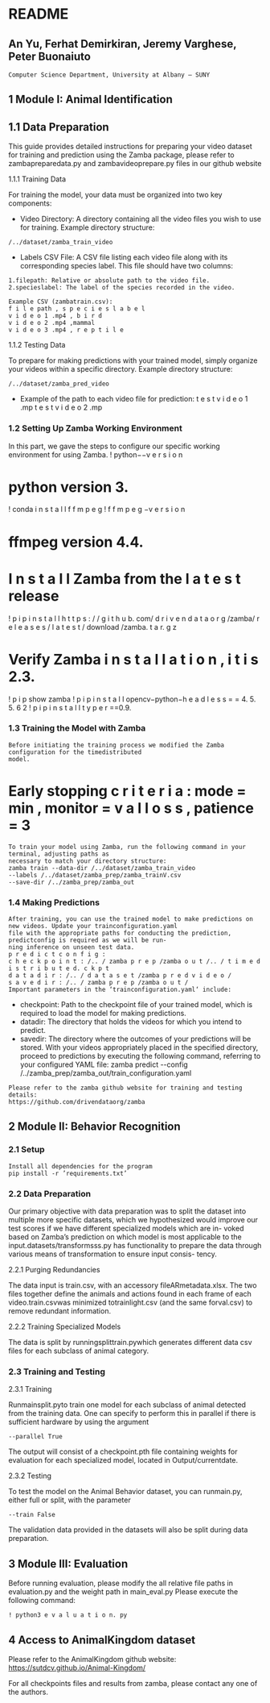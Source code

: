 # README

## An Yu, Ferhat Demirkiran, Jeremy Varghese, Peter Buonaiuto

```
Computer Science Department, University at Albany – SUNY
```
## 1 Module I: Animal Identification

## 1.1 Data Preparation

This guide provides detailed instructions for preparing your video dataset for training and prediction
using the Zamba package, please refer to zambapreparedata.py and zambavideoprepare.py files in our
github website

1.1.1 Training Data

For training the model, your data must be organized into two key components:

- Video Directory: A directory containing all the video files you wish to use for training.
    Example directory structure:

```
/../dataset/zamba_train_video
```
- Labels CSV File: A CSV file listing each video file along with its corresponding species label.
    This file should have two columns:

```
1.filepath: Relative or absolute path to the video file.
2.specieslabel: The label of the species recorded in the video.
```
```
Example CSV (zambatrain.csv):
f i l e path , s p e c i e s l a b e l
v i d e o 1 .mp4 , b i r d
v i d e o 2 .mp4 ,mammal
v i d e o 3 .mp4 , r e p t i l e
```
1.1.2 Testing Data

To prepare for making predictions with your trained model, simply organize your videos within a specific
directory.
Example directory structure:

```
/../dataset/zamba_pred_video
```
- Example of the path to each video file for prediction:
    t e s t v i d e o 1 .mp
    t e s t v i d e o 2 .mp


### 1.2 Setting Up Zamba Working Environment

In this part, we gave the steps to configure our specific working environment for using Zamba.
! python−−v e r s i o n
# python version 3.
! conda i n s t a l l f f m p e g
! f f m p e g −v e r s i o n
# ffmpeg version 4.4.
# I n s t a l l Zamba from the l a t e s t release
! p i p i n s t a l l h t t p s : / / g i t h u b. com/ d r i v e n d a t a o r g /zamba/ r e l e a s e s
/ l a t e s t / download /zamba. t a r. g z
# Verify Zamba i n s t a l l a t i o n , i t i s 2.3.
! p i p show zamba
! p i p i n s t a l l opencv−python−h e a d l e s s = = 4. 5. 5. 6 2
! p i p i n s t a l l t y p e r ==0.9.

### 1.3 Training the Model with Zamba

```
Before initiating the training process we modified the Zamba configuration for the timedistributed
model.
```
# Early stopping c r i t e r i a : mode = min , monitor = v a l l o s s , patience = 3

```
To train your model using Zamba, run the following command in your terminal, adjusting paths as
necessary to match your directory structure:
zamba train --data-dir /../dataset/zamba_train_video
--labels /../dataset/zamba_prep/zamba_trainV.csv
--save-dir /../zamba_prep/zamba_out
```
### 1.4 Making Predictions

```
After training, you can use the trained model to make predictions on new videos. Update your trainconfiguration.yaml
file with the appropriate paths for conducting the prediction, predictconfig is required as we will be run-
ning inference on unseen test data.
p r e d i c t c o n f i g :
c h e c k p o i n t : /.. / zamba p r e p /zamba o u t /.. / t i m e d i s t r i b u t e d. c k p t
d a t a d i r : /.. / d a t a s e t /zamba p r e d v i d e o /
s a v e d i r : /.. / zamba p r e p /zamba o u t /
Important parameters in the ‘trainconfiguration.yaml‘ include:
```
- checkpoint: Path to the checkpoint file of your trained model, which is required to load the model
    for making predictions.
- datadir: The directory that holds the videos for which you intend to predict.
- savedir: The directory where the outcomes of your predictions will be stored.
With your videos appropriately placed in the specified directory, proceed to predictions by executing
the following command, referring to your configured YAML file:
zamba predict --config /../zamba_prep/zamba_out/train_configuration.yaml

```
Please refer to the zamba github website for training and testing details:
https://github.com/drivendataorg/zamba
```
## 2 Module II: Behavior Recognition

### 2.1 Setup

```
Install all dependencies for the program
pip install -r ’requirements.txt’
```

### 2.2 Data Preparation

Our primary objective with data preparation was to split the dataset into multiple more specific datasets,
which we hypothesized would improve our test scores if we have different specialized models which are in-
voked based on Zamba’s prediction on which model is most applicable to the input.datasets/transformsss.py
has functionality to prepare the data through various means of transformation to ensure input consis-
tency.

2.2.1 Purging Redundancies

The data input is train.csv, with an accessory fileARmetadata.xlsx. The two files together define the
animals and actions found in each frame of each video.train.csvwas minimized totrainlight.csv
(and the same forval.csv) to remove redundant information.

2.2.2 Training Specialized Models

The data is split by runningsplittrain.pywhich generates different data csv files for each subclass
of animal category.

### 2.3 Training and Testing

2.3.1 Training

Runmainsplit.pyto train one model for each subclass of animal detected from the training data. One
can specify to perform this in parallel if there is sufficient hardware by using the argument

```
--parallel True
```
The output will consist of a checkpoint.pth file containing weights for evaluation for each specialized
model, located in Output/currentdate.

2.3.2 Testing

To test the model on the Animal Behavior dataset, you can runmain.py, either full or split, with the
parameter

```
--train False
```
The validation data provided in the datasets will also be split during data preparation.

## 3 Module III: Evaluation

Before running evaluation, please modify the all relative file paths in evaluation.py and the weight path in main_eval.py
Please execute the following command:

```
! python3 e v a l u a t i o n. py
```
## 4 Access to AnimalKingdom dataset

Please refer to the AnimalKingdom github website:
https://sutdcv.github.io/Animal-Kingdom/

For all checkpoints files and results from zamba, please contact any one of the authors.


